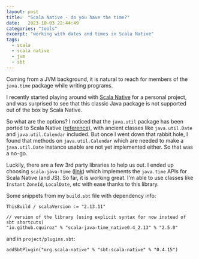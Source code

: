 ```yaml
---
layout: post
title:  "Scala Native - do you have the time?"
date:   2023-10-03 22:44:49
categories: "tools"
excerpt: "working with dates and times in Scala Native"
tags:
  - scala
  - scala native
  - jvm
  - sbt
---
```


Coming from a JVM background, it is natural to reach for members of the `java.time` package while writing programs.  

I recently started playing around with [Scala Native](https://github.com/scala-native/scala-native) for a personal project, and was surprised to see that this classic Java package is not supported out of the box by Scala Native.  

So what are the options?  I noticed that the `java.util` package has been ported to Scala Native ([reference](https://scala-native.org/en/latest/lib/javalib.html)), with ancient classes like `java.util.Date` and `java.util.Calendar` included.  But once I went down that rabbit hole, I found that methods on `java.util.Calendar` which are needed to make a `java.util.Date` instance usable are not yet implemented either.  So that was a no-go.

Luckily, there are a few 3rd party libraries to help us out.  I ended up choosing `scala-java-time` ([link](http://cquiroz.github.io/scala-java-time/)) which implements the `java.time` APIs for Scala Native (and JS).  So far, it is working great.  I'm able to use classes like `Instant` `ZoneId`, `LocalDate`, etc with ease thanks to this library.

Some snippets from my `build.sbt` file with dependency info:

```
ThisBuild / scalaVersion := "2.13.11"

// version of the library (using explicit syntax for now instead of sbt shortcuts)
"io.github.cquiroz" % "scala-java-time_native0.4_2.13" % "2.5.0"
```

and in `project/plugins.sbt`:
```
addSbtPlugin("org.scala-native" % "sbt-scala-native" % "0.4.15")
```